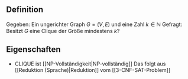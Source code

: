 ## Definition
Gegeben: Ein ungerichter Graph $G = (V, E)$ und eine Zahl $k \in \mathbb{N}$
Gefragt: Besitzt $G$ eine Clique der Größe mindestens $k$?

## Eigenschaften
- CLIQUE ist [[NP-Vollständigkeit|NP-vollständig]]
Das folgt aus [[Reduktion (Sprache)|Reduktion]] vom [[3-CNF-SAT-Problem]]
